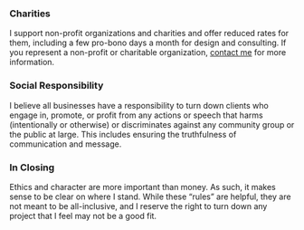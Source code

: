 ### Charities  

I support non-profit organizations and charities and offer reduced rates for them, including a few pro-bono days a month for design and consulting. If you represent a non-profit or charitable organization, [contact me](#contact) for more information.  

### Social Responsibility  

I believe all businesses have a responsibility to turn down clients who engage in, promote, or profit from any actions or speech that harms (intentionally or otherwise) or discriminates against any community group or the public at large. This includes ensuring the truthfulness of communication and message.  

### In Closing  

Ethics and character are more important than money. As such, it makes sense to be clear on where I stand. While these “rules” are helpful, they are not meant to be all-inclusive, and I reserve the right to turn down any project that I feel may not be a good fit.  
